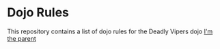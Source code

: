 Dojo Rules
==========

This repository contains a list of dojo rules for the Deadly Vipers dojo
[I'm the parent](https://github.com/deadlyvipers)

